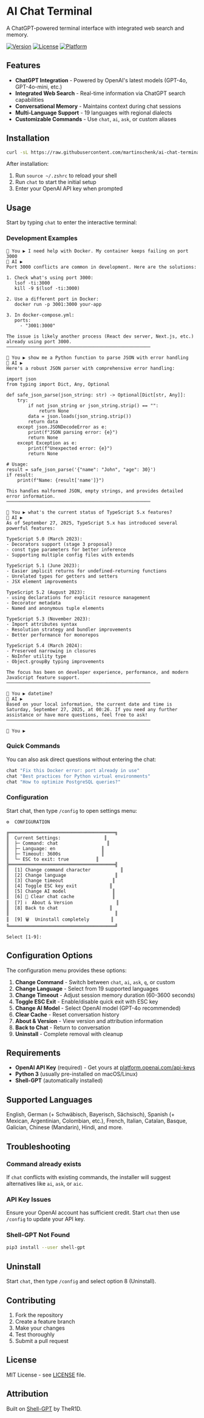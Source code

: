 # AI Chat Terminal

A ChatGPT-powered terminal interface with integrated web search and memory.

[![Version](https://img.shields.io/badge/version-5.2.0-blue.svg)](https://github.com/martinschenk/ai-chat-terminal)
[![License](https://img.shields.io/badge/license-MIT-green.svg)](LICENSE)
[![Platform](https://img.shields.io/badge/platform-macOS%20|%20Linux-lightgrey.svg)](https://github.com/martinschenk/ai-chat-terminal)


## Features

- **ChatGPT Integration** - Powered by OpenAI's latest models (GPT-4o, GPT-4o-mini, etc.)
- **Integrated Web Search** - Real-time information via ChatGPT search capabilities
- **Conversational Memory** - Maintains context during chat sessions
- **Multi-Language Support** - 19 languages with regional dialects
- **Customizable Commands** - Use `chat`, `ai`, `ask`, or custom aliases

## Installation

```bash
curl -sL https://raw.githubusercontent.com/martinschenk/ai-chat-terminal/main/install.sh | bash
```

After installation:
1. Run `source ~/.zshrc` to reload your shell
2. Run `chat` to start the initial setup
3. Enter your OpenAI API key when prompted

## Usage

Start by typing `chat` to enter the interactive terminal:

### Development Examples
```
👤 You ▶ I need help with Docker. My container keeps failing on port 3000
🤖 AI ▶
Port 3000 conflicts are common in development. Here are the solutions:

1. Check what's using port 3000:
   lsof -ti:3000
   kill -9 $(lsof -ti:3000)

2. Use a different port in Docker:
   docker run -p 3001:3000 your-app

3. In docker-compose.yml:
   ports:
     - "3001:3000"

The issue is likely another process (React dev server, Next.js, etc.) already using port 3000.
─────────────────────────────────────────────────────

👤 You ▶ show me a Python function to parse JSON with error handling
🤖 AI ▶
Here's a robust JSON parser with comprehensive error handling:

import json
from typing import Dict, Any, Optional

def safe_json_parse(json_string: str) -> Optional[Dict[str, Any]]:
    try:
        if not json_string or json_string.strip() == "":
            return None
        data = json.loads(json_string.strip())
        return data
    except json.JSONDecodeError as e:
        print(f"JSON parsing error: {e}")
        return None
    except Exception as e:
        print(f"Unexpected error: {e}")
        return None

# Usage:
result = safe_json_parse('{"name": "John", "age": 30}')
if result:
    print(f"Name: {result['name']}")

This handles malformed JSON, empty strings, and provides detailed error information.
─────────────────────────────────────────────────────

👤 You ▶ what's the current status of TypeScript 5.x features?
🤖 AI ▶
As of September 27, 2025, TypeScript 5.x has introduced several powerful features:

TypeScript 5.0 (March 2023):
- Decorators support (stage 3 proposal)
- const type parameters for better inference
- Supporting multiple config files with extends

TypeScript 5.1 (June 2023):
- Easier implicit returns for undefined-returning functions
- Unrelated types for getters and setters
- JSX element improvements

TypeScript 5.2 (August 2023):
- using declarations for explicit resource management
- Decorator metadata
- Named and anonymous tuple elements

TypeScript 5.3 (November 2023):
- Import attributes syntax
- Resolution strategy and bundler improvements
- Better performance for monorepos

TypeScript 5.4 (March 2024):
- Preserved narrowing in closures
- NoInfer utility type
- Object.groupBy typing improvements

The focus has been on developer experience, performance, and modern JavaScript feature support.
─────────────────────────────────────────────────────

👤 You ▶ datetime?
🤖 AI ▶
Based on your local information, the current date and time is Saturday, September 27, 2025, at 00:26. If you need any further assistance or have more questions, feel free to ask!
─────────────────────────────────────────────────────

👤 You ▶
```

### Quick Commands
You can also ask direct questions without entering the chat:
```bash
chat "Fix this Docker error: port already in use"
chat "Best practices for Python virtual environments"
chat "How to optimize PostgreSQL queries?"
```

### Configuration
Start chat, then type `/config` to open settings menu:

```
⚙️  CONFIGURATION

╔═══════════════════════════════════════╗
║  Current Settings:                ║
║  ├─ Command: chat                  ║
║  ├─ Language: en                 ║
║  ├─ Timeout: 3600s               ║
║  └─ ESC to exit: true          ║
╠═══════════════════════════════════════╣
║  [1] Change command character           ║
║  [2] Change language                  ║
║  [3] Change timeout                  ║
║  [4] Toggle ESC key exit            ║
║  [5] Change AI model                 ║
║  [6] 🧹 Clear chat cache              ║
║  [7] ℹ️  About & Version                ║
║  [8] Back to chat                   ║
║                                       ║
║  [9] 🗑️  Uninstall completely        ║
╚═══════════════════════════════════════╝

Select [1-9]:
```

## Configuration Options

The configuration menu provides these options:

1. **Change Command** - Switch between `chat`, `ai`, `ask`, `q`, or custom
2. **Change Language** - Select from 19 supported languages
3. **Change Timeout** - Adjust session memory duration (60-3600 seconds)
4. **Toggle ESC Exit** - Enable/disable quick exit with ESC key
5. **Change AI Model** - Select OpenAI model (GPT-4o recommended)
6. **Clear Cache** - Reset conversation history
7. **About & Version** - View version and attribution information
8. **Back to Chat** - Return to conversation
9. **Uninstall** - Complete removal with cleanup

## Requirements

- **OpenAI API Key** (required) - Get yours at [platform.openai.com/api-keys](https://platform.openai.com/api-keys)
- **Python 3** (usually pre-installed on macOS/Linux)
- **Shell-GPT** (automatically installed)

## Supported Languages

English, German (+ Schwäbisch, Bayerisch, Sächsisch), Spanish (+ Mexican, Argentinian, Colombian, etc.), French, Italian, Catalan, Basque, Galician, Chinese (Mandarin), Hindi, and more.

## Troubleshooting

### Command already exists
If `chat` conflicts with existing commands, the installer will suggest alternatives like `ai`, `ask`, or `aic`.

### API Key Issues
Ensure your OpenAI account has sufficient credit. Start `chat` then use `/config` to update your API key.

### Shell-GPT Not Found
```bash
pip3 install --user shell-gpt
```

## Uninstall

Start `chat`, then type `/config` and select option 8 (Uninstall).

## Contributing

1. Fork the repository
2. Create a feature branch
3. Make your changes
4. Test thoroughly
5. Submit a pull request

## License

MIT License - see [LICENSE](LICENSE) file.

## Attribution

Built on [Shell-GPT](https://github.com/TheR1D/shell_gpt) by TheR1D.